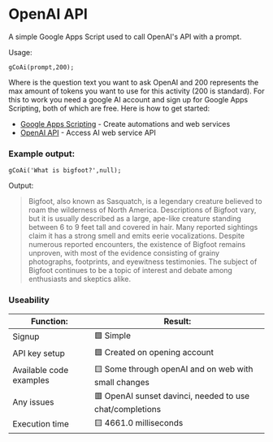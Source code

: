 # OpenAI API

A simple Google Apps Script used to call OpenAI's API with a prompt. 

Usage:

`gCoAi(prompt,200);`

Where <prompt> is the question text you want to ask OpenAI and 200 represents the max amount of tokens you want to use for this activity (200 is standard). For this to work you need a google AI account and sign up for Google Apps Scripting, both of which are free. Here is how to get started:

- [Google Apps Scripting](https://www.google.com/script/start/) - Create automations and web services
- [OpenAI API](https://openai.com/blog/openai-api) - Access AI web service API

### Example output:

`gCoAi('What is bigfoot?',null);`

Output:

>Bigfoot, also known as Sasquatch, is a legendary creature believed to roam the wilderness of North America. Descriptions of Bigfoot vary, but it is usually described as a large, ape-like creature standing between 6 to 9 feet tall and covered in hair. Many reported sightings claim it has a strong smell and emits eerie vocalizations. Despite numerous reported encounters, the existence of Bigfoot remains unproven, with most of the evidence consisting of grainy photographs, footprints, and eyewitness testimonies. The subject of Bigfoot continues to be a topic of interest and debate among enthusiasts and skeptics alike.

### Useability

|Function:|Result:|
|---|---|
|Signup|🟩 Simple|
|API key setup|🟩 Created on opening account|
|Available code examples|🟨 Some through openAI and on web with small changes|
|Any issues|🟥 OpenAI sunset davinci, needed to use chat/completions|
|Execution time|🟨 4661.0 milliseconds|
